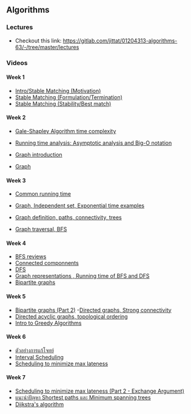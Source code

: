 ## Algorithms
### Lectures
- Checkout this link: https://gitlab.com/jittat/01204313-algorithms-63/-/tree/master/lectures
### Videos
#### Week 1
- [Intro/Stable Matching (Motivation)](https://l.facebook.com/l.php?u=https%3A%2F%2Fwww.youtube.com%2Fwatch%3Fv%3D5YneXeJTV5w%26list%3DPLii-CvAgf-8ipYcvg7qYSjUp0aWW3uox0%26index%3D2%26t%3D2s%26fbclid%3DIwAR3HmWgVonz-nfqhEB4x_FhfGD7RqjzklZPirOil-R5d0JR2LgItU2uqrxg&h=AT2fZexds_s62Rff9lEramTN8C-4G81yUC_QfhPte20TJ1BxQtetqHEuMHF2O0TX7qP6Q4otkxEl2Ye4vLm-FH1xFtR4ZC1l2c-DbHCF3WsdkP5HPh_xT7sNBFkHdwdw96OzOIwOyg&__tn__=-UK-R&c[0]=AT3HmOaWSweb6XEAz5uxeu5bCVzaXSbDv-PlL2BdqAcS7XBJV1U9a8J_OWZ6RJ1Q2vZhdg_NegCgxJPnHWHXCxtFQEN36BdBhCrCxLc-4B_X5ytkKg8SU8__dGSpOuhMM6Z7AU-GfdegmksLFKhOcFzf2X89PZ6UCGvrio5XecsH2L8-pCuzUQC_5P_6wpCB2Bc0JAU1XbDmrQjyQA)
- [Stable Matching (Formulation/Termination)](https://l.facebook.com/l.php?u=https%3A%2F%2Fwww.youtube.com%2Fwatch%3Fv%3DGWFV0jd8pOY%26list%3DPLii-CvAgf-8ipYcvg7qYSjUp0aWW3uox0%26index%3D3%26fbclid%3DIwAR2D2OdC5CfY2AXgn-e7YMdLn-0ZK0nQ2lTvKvTo5LE2gXoznfQ3N3Gbo-E&h=AT24XYB5Ab8XVkFow6cxrCVBxaa7dF7CpxgAYev9n-smN2lzujJ7RSwA9rH6SLOJYKG2_cjOnXfzZ08wP6XGxbz9p9aZ8Cy6i6VOQKtl9AAWi2AZIbE76hZlkxj5FEvp9o4UgB9zag&__tn__=-UK-R&c[0]=AT3HmOaWSweb6XEAz5uxeu5bCVzaXSbDv-PlL2BdqAcS7XBJV1U9a8J_OWZ6RJ1Q2vZhdg_NegCgxJPnHWHXCxtFQEN36BdBhCrCxLc-4B_X5ytkKg8SU8__dGSpOuhMM6Z7AU-GfdegmksLFKhOcFzf2X89PZ6UCGvrio5XecsH2L8-pCuzUQC_5P_6wpCB2Bc0JAU1XbDmrQjyQA)
- [Stable Matching (Stability/Best match)](https://l.facebook.com/l.php?u=https%3A%2F%2Fwww.youtube.com%2Fwatch%3Fv%3DDQvWEKIvtRo%26list%3DPLii-CvAgf-8ipYcvg7qYSjUp0aWW3uox0%26index%3D4%26t%3D14s%26fbclid%3DIwAR2hcojhaj2ksjiIClezGbFQaBiJl4Xogi5FtTpWiw0OD1FRR9_Y3E7eNeI&h=AT33dw5ffEsKq8gTQHLBQN07XHQ0OrN24BJuMaHdYYkFgpjYm3Geruq69RPR4c2DYJPJRIT63gOVnqp-YMdhFdsmFiehsEGn-dR7xiGWbduug7CLwArc2un06MgspuagzyWpPQLNgA&__tn__=-UK-R&c[0]=AT3HmOaWSweb6XEAz5uxeu5bCVzaXSbDv-PlL2BdqAcS7XBJV1U9a8J_OWZ6RJ1Q2vZhdg_NegCgxJPnHWHXCxtFQEN36BdBhCrCxLc-4B_X5ytkKg8SU8__dGSpOuhMM6Z7AU-GfdegmksLFKhOcFzf2X89PZ6UCGvrio5XecsH2L8-pCuzUQC_5P_6wpCB2Bc0JAU1XbDmrQjyQA)
#### Week 2
- [Gale-Shapley Algorithm time complexity](https://l.facebook.com/l.php?u=https%3A%2F%2Fwww.youtube.com%2Fwatch%3Fv%3De9ATUeJdc8w%26list%3DPLii-CvAgf-8ipYcvg7qYSjUp0aWW3uox0%26index%3D4%26fbclid%3DIwAR0U-xh2C3ueYhj3KSHHaj1CnOSdnCFkxcNEXJMUtWWEev503KWhYepyM78&h=AT1GeuPWq9WVekxEQW1WLEqGSVGck0jGUcEEssAEKKnEkPRjRTNNdPu5pJh2izaNacMlGn4ES2bScpSYSQ1AG_nEgv8DDLg5E3kCp__6Dt2vNijRPBC6dk8EKRUgPU7J-s5M8q00eA&__tn__=-UK-R&c[0]=AT3zYXJ595bE6ju0KJr6QPYtHxDv4N2sI5nfSULn42JxJ0QNCjtJqNwZQU8CWY_EInCvzlttuLA1bnLF37WTghzVAHxNxq6FK6Tkj58E9C7LhGN3H9ZWOmkFNJs_28uK6Z-gOkV_D6BTA1i2jyrNEVgm91Q0xogzO6zrUW1Pjv88ZXGmUFaZgCKOioU2luiQgn8qhS1O5YPP-2b7nw)

- [Running time analysis: Asymptotic analysis and Big-O notation](https://l.facebook.com/l.php?u=https%3A%2F%2Fwww.youtube.com%2Fwatch%3Fv%3DLCnW6x5aNuU%26list%3DPLii-CvAgf-8ipYcvg7qYSjUp0aWW3uox0%26index%3D5%26fbclid%3DIwAR0ZpIDIgWnyVF9W9ELIhi_jHdIiAt7qlqgD8OHEj-3nJLBkgLWZW_atjOc&h=AT2ZPR37RYHziMMkKVxrx8wc-qcRCYa5MBnB5StUe_YGMto8OubrB62YQWyqH5kUTJcYSu81oR65VOVK2pd7ru02D-AYhij6n7Pc5CQKscNazo1ijml7XlzUFoIovQrCF3cHK_GTdg&__tn__=-UK-R&c[0]=AT3zYXJ595bE6ju0KJr6QPYtHxDv4N2sI5nfSULn42JxJ0QNCjtJqNwZQU8CWY_EInCvzlttuLA1bnLF37WTghzVAHxNxq6FK6Tkj58E9C7LhGN3H9ZWOmkFNJs_28uK6Z-gOkV_D6BTA1i2jyrNEVgm91Q0xogzO6zrUW1Pjv88ZXGmUFaZgCKOioU2luiQgn8qhS1O5YPP-2b7nw)

- [Graph introduction](https://l.facebook.com/l.php?u=https%3A%2F%2Fwww.youtube.com%2Fwatch%3Fv%3DfZAP51yGJfg%26list%3DPLii-CvAgf-8ipYcvg7qYSjUp0aWW3uox0%26index%3D7%26fbclid%3DIwAR3uuYyHkowpR61IyHaf5EeyTKAon9JCXQj55pTNKCuZ9P9hyATKTLdvK5E&h=AT1tg8aD9ixSQWwahqYDB--yq3yxXLI982mv0tHnYA0R11rcdvgRCQQSxzIs6K1KvVaWYcMJYF-BVB7hhY6QNif_VXH_tkJDMejsYIthSwgpgMLG0XE5lW-0a5i1P-4W9Ay6xVeo4g&__tn__=-UK-R&c[0]=AT3zYXJ595bE6ju0KJr6QPYtHxDv4N2sI5nfSULn42JxJ0QNCjtJqNwZQU8CWY_EInCvzlttuLA1bnLF37WTghzVAHxNxq6FK6Tkj58E9C7LhGN3H9ZWOmkFNJs_28uK6Z-gOkV_D6BTA1i2jyrNEVgm91Q0xogzO6zrUW1Pjv88ZXGmUFaZgCKOioU2luiQgn8qhS1O5YPP-2b7nw)

- [Graph](https://l.facebook.com/l.php?u=https%3A%2F%2Fwww.youtube.com%2Fwatch%3Fv%3DfZAP51yGJfg%26list%3DPLii-CvAgf-8ipYcvg7qYSjUp0aWW3uox0%26index%3D7%26fbclid%3DIwAR3uuYyHkowpR61IyHaf5EeyTKAon9JCXQj55pTNKCuZ9P9hyATKTLdvK5E&h=AT1tg8aD9ixSQWwahqYDB--yq3yxXLI982mv0tHnYA0R11rcdvgRCQQSxzIs6K1KvVaWYcMJYF-BVB7hhY6QNif_VXH_tkJDMejsYIthSwgpgMLG0XE5lW-0a5i1P-4W9Ay6xVeo4g&__tn__=-UK-R&c[0]=AT3zYXJ595bE6ju0KJr6QPYtHxDv4N2sI5nfSULn42JxJ0QNCjtJqNwZQU8CWY_EInCvzlttuLA1bnLF37WTghzVAHxNxq6FK6Tkj58E9C7LhGN3H9ZWOmkFNJs_28uK6Z-gOkV_D6BTA1i2jyrNEVgm91Q0xogzO6zrUW1Pjv88ZXGmUFaZgCKOioU2luiQgn8qhS1O5YPP-2b7nw)

#### Week 3
- [Common running time](https://www.youtube.com/watch?v=vmmufsDVZsE&list=PLii-CvAgf-8ipYcvg7qYSjUp0aWW3uox0&index=8&fbclid=IwAR1dQgoQewxF99rt478C9inKcISScNn1-7ZiMdVwxY-4j2YlUiQRV_uNOik)

- [Graph, Independent set, Exponential time examples](https://www.youtube.com/watch?v=SlieAS0DRvo&list=PLii-CvAgf-8ipYcvg7qYSjUp0aWW3uox0&index=9&fbclid=IwAR2UPUzvpv68AD43QA3kCsIJsfkoaC7gLlwHk461PdorCyTu3Y0IhLInfOo)

- [Graph definition, paths, connectivity, trees](https://l.facebook.com/l.php?u=https%3A%2F%2Fwww.youtube.com%2Fwatch%3Fv%3DG7FFt0tgbdM%26list%3DPLii-CvAgf-8ipYcvg7qYSjUp0aWW3uox0%26index%3D10%26fbclid%3DIwAR3ADVvizBo7nb8J6j0hKqLCGlJs1r5zNxtpJYlvJs6aU1AEJC7eVhVTCZc&h=AT0g2-__ou_V96IUBZbZWDSaN9kPARfZSVTnsOeKK8iN0Ps6Fg3XQfL1fp7LtbWxNIdvn3aWj7CVXKNn8JhsZwNMcXpH_GvOzvXV5wgQniUgbvcB0H1_yb4RLFUWDqBoDQRAJ0WFig&__tn__=-UK-R&c[0]=AT1TD8QqDMkVTi2HSRvFyBaa5YM8DxwZCXX0to-c5NkMoRlWHW4-2DYOg6BAZ4HpLod2Sjop2pqTqS-j-6yqNNRtbfMq_0oMJqrkH5Y0TJ5EebQBCzqCPb5S6qeB0Fei6ZPOgSE90xAOCYGfb1dYtejoigb1DATvaV0kiYcl2cMlCU7Li7apqz5asnUr1TAG6PLkS56_TuliQzKR7w)

- [Graph traversal, BFS](https://l.facebook.com/l.php?u=https%3A%2F%2Fwww.youtube.com%2Fwatch%3Fv%3DMPto_xidWqM%26list%3DPLii-CvAgf-8ipYcvg7qYSjUp0aWW3uox0%26index%3D11%26fbclid%3DIwAR3vIBt6wpmeJN2UZW876F2gk-IPj1r-w8pwN-YLgdAn0HOcHM-OCknzBts&h=AT13IGxl22B1UIw6viz0GjJ0UgquatjQ9as5WxAFIygyOEn3clnt0aLvDKH-hpg4nlY0Q2xoGPWwYpjUTt8z33U1xsw3A_azh0N-I-v54QAq17haobHz3P86R4ld2yQ-hKtYz-Lzpw&__tn__=-UK-R&c[0]=AT1TD8QqDMkVTi2HSRvFyBaa5YM8DxwZCXX0to-c5NkMoRlWHW4-2DYOg6BAZ4HpLod2Sjop2pqTqS-j-6yqNNRtbfMq_0oMJqrkH5Y0TJ5EebQBCzqCPb5S6qeB0Fei6ZPOgSE90xAOCYGfb1dYtejoigb1DATvaV0kiYcl2cMlCU7Li7apqz5asnUr1TAG6PLkS56_TuliQzKR7w)

#### Week 4
- [BFS reviews](https://l.facebook.com/l.php?u=https%3A%2F%2Fwww.youtube.com%2Fwatch%3Fv%3DMXaxeLDJJc4%26list%3DPLii-CvAgf-8ipYcvg7qYSjUp0aWW3uox0%26index%3D12%26fbclid%3DIwAR1VllPHNIQV7lz6MS_uo8EkNdSUtkBkxXoWhcneSDXvQvzoIHDDGdcBYTQ&h=AT0ZZun1lxoEkadUCBAtb1_VR_MOaUGrc1SDZlEUjtos23ePIak1Tx_VRi_m1IfQ26O2mLmWsRadauISYYokZmskB1rid9v46tIHkROD8kF9WzH0XTcO-SOGcSc-hjLSBi_kia7MiQ&__tn__=-UK-R&c[0]=AT1GfA5Yvj2frvzzxyNmj5r4dKitjGfCsT734qzfhNRJHVI3f0SQmO8y8vELMi-gp70nC95O6cBc2YNlzytWQUdgH_rGE14s827YV7r31uTyEoKOkuM_4HEB-lndC9zqd0dsKH2r3TE31D_XY0y4z6YV3GZJP2IcTaXIbRPTfSB1YKBUgtFcGrYzafA3tBInewXFrKxQsK72Jj2U3A)
- [Connected componnents](https://l.facebook.com/l.php?u=https%3A%2F%2Fwww.youtube.com%2Fwatch%3Fv%3D9Iuolo0lMGc%26list%3DPLii-CvAgf-8ipYcvg7qYSjUp0aWW3uox0%26index%3D13%26fbclid%3DIwAR3mAGA0SbYWDghnJUTBorHnmy7xJYl3IMdnJqiX7NoSvXjssu4BJZucQUU&h=AT0x4k-Rk0kburKbhRi33BQO6xvmWKKuBaZjVFr8t341WGyCvj0xdAEwhEPhyEWvrJcy2IlXQznKGz19PXmM156ylqQ5ADheFb_LjfJz-_CbTzDfuvvCkk8yuGur5pxSjhtkWGX--A&__tn__=-UK-R&c[0]=AT1GfA5Yvj2frvzzxyNmj5r4dKitjGfCsT734qzfhNRJHVI3f0SQmO8y8vELMi-gp70nC95O6cBc2YNlzytWQUdgH_rGE14s827YV7r31uTyEoKOkuM_4HEB-lndC9zqd0dsKH2r3TE31D_XY0y4z6YV3GZJP2IcTaXIbRPTfSB1YKBUgtFcGrYzafA3tBInewXFrKxQsK72Jj2U3A)
- [DFS](https://l.facebook.com/l.php?u=https%3A%2F%2Fwww.youtube.com%2Fwatch%3Fv%3DGTknSn3vEFw%26list%3DPLii-CvAgf-8ipYcvg7qYSjUp0aWW3uox0%26index%3D14%26fbclid%3DIwAR0dHCGvEdtdFHwlXJ3nQK8f-B4YWyeg7tCodxvTmjXYTT_7pV8xA5acPGE&h=AT3Ie68MLW4unp76s26XGNHI5u9GjpVTIvAtmda7U4RKcGtkNyF2TtiYqgb5WTRDQoKDiHOBUkpnAWuPqATJxSLibJrNYwO_Y3L5b3Sd4DoHSsXN2brV2KVBDSxrn9LHaa4vBx9F-A&__tn__=-UK-R&c[0]=AT1GfA5Yvj2frvzzxyNmj5r4dKitjGfCsT734qzfhNRJHVI3f0SQmO8y8vELMi-gp70nC95O6cBc2YNlzytWQUdgH_rGE14s827YV7r31uTyEoKOkuM_4HEB-lndC9zqd0dsKH2r3TE31D_XY0y4z6YV3GZJP2IcTaXIbRPTfSB1YKBUgtFcGrYzafA3tBInewXFrKxQsK72Jj2U3A)
- [Graph representations , Running time of BFS and DFS](https://l.facebook.com/l.php?u=https%3A%2F%2Fwww.youtube.com%2Fwatch%3Fv%3DD7hUWi7voT4%26list%3DPLii-CvAgf-8ipYcvg7qYSjUp0aWW3uox0%26index%3D15%26fbclid%3DIwAR2T2kg3PUSugJgtgvZOao64zMkH46XhgdOv5jkctiFAc_zuuKNfAuOAanI&h=AT2mvlJnzngcxwwOlx68_gjeIFm23NJVY8OQb2J1VlkMI-KhuHkK4zdx-cxpvMSymFAuvo5xi8IT0KOPusvGOvQX-ozv77LLMyqeYK_x8sJ-M-kWq2ZYO3MloEQB_brszTP_vcmjMA&__tn__=-UK-R&c[0]=AT1GfA5Yvj2frvzzxyNmj5r4dKitjGfCsT734qzfhNRJHVI3f0SQmO8y8vELMi-gp70nC95O6cBc2YNlzytWQUdgH_rGE14s827YV7r31uTyEoKOkuM_4HEB-lndC9zqd0dsKH2r3TE31D_XY0y4z6YV3GZJP2IcTaXIbRPTfSB1YKBUgtFcGrYzafA3tBInewXFrKxQsK72Jj2U3A)
- [Bipartite graphs](https://www.youtube.com/watch?v=obiW7Tzvl38&list=PLii-CvAgf-8ipYcvg7qYSjUp0aWW3uox0&index=16&fbclid=IwAR2Lm1EKkOhkTXQtSAa018kYtGl7YCxKIZe8Sm4MtXCzcQ5Z8QliL_hw8C4)
#### Week 5
- [Bipartite graphs (Part 2)](https://l.facebook.com/l.php?u=https%3A%2F%2Fwww.youtube.com%2Fwatch%3Fv%3DQwhGVDCNwrw%26list%3DPLii-CvAgf-8ipYcvg7qYSjUp0aWW3uox0%26index%3D17%26fbclid%3DIwAR1ZujFmkceowFu3famlzVVkO3Bs9r4EuUSZ9WsL1LeOfRkECHJ9kgjb1jc&h=AT2noCT8yFFSDlfd8sHEMVGiPp165a7t-8aX-ItyC37toJrIzDDW2x5D42ZCQqtUH9dtTAcjJ5iBhoCABdM9hr1sikTHf1ivvwyDn1zncIdg0jftLH2zHXd3Ls-eIfU2T0VHVIbYcA&__tn__=-UK-R&c[0]=AT1OwTKSIUJ-kFxkSBqdJqp5QQL8QJTU_CXunAaKMPq7aeOVG8sjw2dM1yFTTSFLVvfR71pksnomCcW9KR3NzrPBx1LhOqsE95YDTNv7ILOwS-i-GNIzWQn982muTi1KqVdHHFuL7hZgX3zQMLLE4GQP4vWeb0688fNXmgB_mLP1pDQt9bTg-xZ3L7N6sraMmWnJOA-htfM6LlKSsw)
-[Directed graphs, Strong connectivity](https://l.facebook.com/l.php?u=https%3A%2F%2Fwww.youtube.com%2Fwatch%3Fv%3D_tKaejjoKmU%26list%3DPLii-CvAgf-8ipYcvg7qYSjUp0aWW3uox0%26index%3D18%26fbclid%3DIwAR3HmWgVonz-nfqhEB4x_FhfGD7RqjzklZPirOil-R5d0JR2LgItU2uqrxg&h=AT2W70B4c16zp_oPsy6JG4dJRLZ58WSVq7aYKQw2SUvcRbmdYCC7eXHqpA-b9TIFDj7qZZ7g8ngYr6VxQUT7X9pVUPvYVWom0ekTdiGrlD020qozDvpgp7AHMWD5vICFxFwGY7HuKA&__tn__=-UK-R&c[0]=AT1OwTKSIUJ-kFxkSBqdJqp5QQL8QJTU_CXunAaKMPq7aeOVG8sjw2dM1yFTTSFLVvfR71pksnomCcW9KR3NzrPBx1LhOqsE95YDTNv7ILOwS-i-GNIzWQn982muTi1KqVdHHFuL7hZgX3zQMLLE4GQP4vWeb0688fNXmgB_mLP1pDQt9bTg-xZ3L7N6sraMmWnJOA-htfM6LlKSsw)
- [Directed acyclic graphs, topological ordering](https://l.facebook.com/l.php?u=https%3A%2F%2Fwww.youtube.com%2Fwatch%3Fv%3D21iChmRzqnE%26list%3DPLii-CvAgf-8ipYcvg7qYSjUp0aWW3uox0%26index%3D19%26fbclid%3DIwAR1vEgxQdOnJVoU9VQgFXGVnIxtBK03-WlWTL8777259Lu6d4YPjAeDy5s4&h=AT0wxShfZegW03KgyxCc8gSPwchemmyKlRnLmZebcdywDFv2pB8z6_6AooCWx8FQmLp3K4SF6i_oVOzLadGmQ2x1lEKV7cz8t94tZNBhVZphdmEefOLTe5tDz0HQi-WcaSz_ILWKTg&__tn__=-UK-R&c[0]=AT1OwTKSIUJ-kFxkSBqdJqp5QQL8QJTU_CXunAaKMPq7aeOVG8sjw2dM1yFTTSFLVvfR71pksnomCcW9KR3NzrPBx1LhOqsE95YDTNv7ILOwS-i-GNIzWQn982muTi1KqVdHHFuL7hZgX3zQMLLE4GQP4vWeb0688fNXmgB_mLP1pDQt9bTg-xZ3L7N6sraMmWnJOA-htfM6LlKSsw)
- [Intro to Greedy Algorithms](https://l.facebook.com/l.php?u=https%3A%2F%2Fwww.youtube.com%2Fwatch%3Fv%3DKzcZ7LgmZ9w%26list%3DPLii-CvAgf-8ipYcvg7qYSjUp0aWW3uox0%26index%3D20%26fbclid%3DIwAR2hOskfBiFCjmHBZa36rQaVBm2uP9MwpoxNt_Yngs_Rx-V-auC0Z7Jekqs&h=AT1jHDM9xhZjgzw9-i7W0WFu7Tck-LUAkY672uCPr9EPHVzpmdUAuEGVM_3N47eZaVTqhetLykt0k0H3YquYFniME9NuP36SdCVhRm0omUXw98yByjxwxl0JJ1k9rxTx-p_EiuwUUA&__tn__=-UK-R&c[0]=AT1OwTKSIUJ-kFxkSBqdJqp5QQL8QJTU_CXunAaKMPq7aeOVG8sjw2dM1yFTTSFLVvfR71pksnomCcW9KR3NzrPBx1LhOqsE95YDTNv7ILOwS-i-GNIzWQn982muTi1KqVdHHFuL7hZgX3zQMLLE4GQP4vWeb0688fNXmgB_mLP1pDQt9bTg-xZ3L7N6sraMmWnJOA-htfM6LlKSsw)

#### Week 6
- [ตัวอย่างการแก้โจทย์](https://l.facebook.com/l.php?u=https%3A%2F%2Fwww.youtube.com%2Fwatch%3Fv%3Dz-gmJfXP4Yg%26list%3DPLii-CvAgf-8ipYcvg7qYSjUp0aWW3uox0%26index%3D21%26fbclid%3DIwAR1vIvkDPJgWZvlLpIfcUpfSMlIFD7dWQkojl7Ago_jYEleyeji5L-RWh6w&h=AT3BmQolX801JiGn8cIbKIIH3Jk57eAQgeuru5b0dFI7z8vl6epY8ZHTglYoPfyzJAy47-MjGeZyq432CalDhjZHMuNt5NfTVQ9i91N0Po9yhISFB8XjQQ35N1l3FRI9X0G3-JTLXA&__tn__=-UK-R&c[0]=AT2czydWlrZiIQ7ol5Gf6tzWpQFUUOHo659Iu8O6eQXPKWmTG51ruR7zr9tXcBD5CjR3mFIWxUq7B1KBWhx0ZJSBG-F-D7TKvmynVpyJKQaPRtZGelSr1zt-D-ZoMn1IU14I2iJ3RotHfHEpvOWqrO78EbklIwyckXx-aeKUGlCJEUPLVjuGX_EaKG2pbhvI2OiTyowNZlrQTYkCBw)
- [Interval Scheduling](https://www.youtube.com/watch?v=I975MVS741k...)
- [Scheduling to minimize max lateness](https://l.facebook.com/l.php?u=https%3A%2F%2Fwww.youtube.com%2Fwatch%3Fv%3DnO7b82qpEwk%26list%3DPLii-CvAgf-8ipYcvg7qYSjUp0aWW3uox0%26index%3D23%26fbclid%3DIwAR2hOskfBiFCjmHBZa36rQaVBm2uP9MwpoxNt_Yngs_Rx-V-auC0Z7Jekqs&h=AT05vWIN2w_g_87T6x0vJtkknDioAUOIJght_WPf7EPInPVijgaSWOuTB-cwzBc1o_g4uoUhH-jVb0TZ89eaX4xn4EeVvO9ka25wmM2f_zPwbToISpEqseUAt3_RNFgYukZa72iCZw&__tn__=-UK-R&c[0]=AT2czydWlrZiIQ7ol5Gf6tzWpQFUUOHo659Iu8O6eQXPKWmTG51ruR7zr9tXcBD5CjR3mFIWxUq7B1KBWhx0ZJSBG-F-D7TKvmynVpyJKQaPRtZGelSr1zt-D-ZoMn1IU14I2iJ3RotHfHEpvOWqrO78EbklIwyckXx-aeKUGlCJEUPLVjuGX_EaKG2pbhvI2OiTyowNZlrQTYkCBw)
#### Week 7
- [Scheduling to minimize max lateness (Part 2 - Exchange Argument)](https://l.facebook.com/l.php?u=https%3A%2F%2Fwww.youtube.com%2Fwatch%3Fv%3D9ogwKUqSXMM%26list%3DPLii-CvAgf-8ipYcvg7qYSjUp0aWW3uox0%26index%3D24%26fbclid%3DIwAR0ZpIDIgWnyVF9W9ELIhi_jHdIiAt7qlqgD8OHEj-3nJLBkgLWZW_atjOc&h=AT3VsVafaIAsMcT74KryqKHAY__ZrwrvqMkFuJIxJE3t5zjoP1Ie-BvqSpTRfqlp522He82IGwq6yuWKeaZCQCCYhOfd3eOoxvOyyyy9WKVTG2u0ACVneyboVsUIkXHF4Mq18zXNEg&__tn__=-UK-R&c[0]=AT2wih2-qniStzDjxBAHkJtDPliUAv1QTUUCLMD37U7VuCGeAAuS4cMFuMzmSVcZd8j-duT4jceh49kZ7wIA_JcIZ4LW_BxcsCASxqe_OYvL3exEs_RhzLgd7foAqtQFbK-Xa8roxF97pl4Xh7UCnSp7YBbcx4WgfXAerc_bGGtLuNJpxfqh74rG3Q5P_t6ORyrni7BEtuchosnE4Q)
- [แนะนำปัญหา Shortest paths และ Minimum spanning trees](https://l.facebook.com/l.php?u=https%3A%2F%2Fwww.youtube.com%2Fwatch%3Fv%3DCY_yy2LN4Zo%26list%3DPLii-CvAgf-8ipYcvg7qYSjUp0aWW3uox0%26index%3D25%26fbclid%3DIwAR3ADVvizBo7nb8J6j0hKqLCGlJs1r5zNxtpJYlvJs6aU1AEJC7eVhVTCZc&h=AT2T4dd5_wP2Aj1VVaA8fSYXhwfPXmnLIwaG2_15pLZufKAGkmup59oqWIRZTnP7efKMzC1MM9fL_wehwV4HUX-9JmD_R8lmdt0mqU9k_GEQNbi4uDPuj1se3Xg4q2--aM_gtpZRKg&__tn__=-UK-R&c[0]=AT2wih2-qniStzDjxBAHkJtDPliUAv1QTUUCLMD37U7VuCGeAAuS4cMFuMzmSVcZd8j-duT4jceh49kZ7wIA_JcIZ4LW_BxcsCASxqe_OYvL3exEs_RhzLgd7foAqtQFbK-Xa8roxF97pl4Xh7UCnSp7YBbcx4WgfXAerc_bGGtLuNJpxfqh74rG3Q5P_t6ORyrni7BEtuchosnE4Q)
- [Dijkstra's algorithm](https://l.facebook.com/l.php?u=https%3A%2F%2Fwww.youtube.com%2Fwatch%3Fv%3DBepZe8idGpE%26list%3DPLii-CvAgf-8ipYcvg7qYSjUp0aWW3uox0%26index%3D26%26fbclid%3DIwAR0ZdChOEauxt730VxQzT9qADSOiNt8ECPUGohQ4XebLwJ7w7eMrVKy7WrU&h=AT3-J2stKegyeC8dnNSB3TkR7HnTfRjvOsl-u1sKWGI-n3s_3foI3NUzI3lcTY7u41yIyJv4LOmKJtzgVoMrVd0MF7XE1DprW2I0loynS_Ohx3mX3Md6rBTtwbdSczAs5otbStmjMQ&__tn__=-UK-R&c[0]=AT2wih2-qniStzDjxBAHkJtDPliUAv1QTUUCLMD37U7VuCGeAAuS4cMFuMzmSVcZd8j-duT4jceh49kZ7wIA_JcIZ4LW_BxcsCASxqe_OYvL3exEs_RhzLgd7foAqtQFbK-Xa8roxF97pl4Xh7UCnSp7YBbcx4WgfXAerc_bGGtLuNJpxfqh74rG3Q5P_t6ORyrni7BEtuchosnE4Q)
